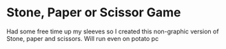 # Stone, Paper or Scissor Game
Had some free time up my sleeves so I created this non-graphic version of Stone, paper and scissors. Will run even on potato pc
